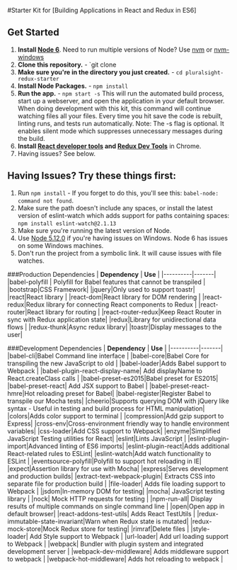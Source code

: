 #Starter Kit for [Building Applications in React and Redux in ES6]

## Get Started
1. **Install [Node 6](https://nodejs.org)**. Need to run multiple versions of Node? Use [nvm](https://github.com/creationix/nvm) or [nvm-windows](https://github.com/coreybutler/nvm-windows)
2. **Clone this repository.** - `git clone
3. **Make sure you're in the directory you just created.** - `cd pluralsight-redux-starter`
4. **Install Node Packages.** - `npm install`
5. **Run the app.** - `npm start -s`
This will run the automated build process, start up a webserver, and open the application in your default browser. When doing development with this kit, this command will continue watching files all your files. Every time you hit save the code is rebuilt, linting runs, and tests run automatically. Note: The -s flag is optional. It enables silent mode which suppresses unnecessary messages during the build.
6. **Install [React developer tools](https://chrome.google.com/webstore/detail/react-developer-tools/fmkadmapgofadopljbjfkapdkoienihi?hl=en) and [Redux Dev Tools](https://chrome.google.com/webstore/detail/redux-devtools/lmhkpmbekcpmknklioeibfkpmmfibljd?hl=en)** in Chrome.
7. Having issues? See below.

## Having Issues? Try these things first:
1. Run `npm install` - If you forget to do this, you'll see this: `babel-node: command not found`.
2. Make sure the path doesn't include any spaces, or install the latest version of eslint-watch which adds support for paths containing spaces: `npm install eslint-watch@2.1.13`
3. Make sure you're running the latest version of Node.
4. Use [Node 5.12.0](https://nodejs.org/download/release/v5.12.0/) if you're having issues on Windows. Node 6 has issues on some Windows machines.
5. Don't run the project from a symbolic link. It will cause issues with file watches.

###Production Dependencies
| **Dependency** | **Use** |
|----------|-------|
|babel-polyfill | Polyfill for Babel features that cannot be transpiled |
|bootstrap|CSS Framework|
|jquery|Only used to support toastr|
|react|React library |
|react-dom|React library for DOM rendering |
|react-redux|Redux library for connecting React components to Redux |
|react-router|React library for routing |
|react-router-redux|Keep React Router in sync with Redux application state|
|redux|Library for unidirectional data flows |
|redux-thunk|Async redux library|
|toastr|Display messages to the user|

###Development Dependencies
| **Dependency** | **Use** |
|----------|-------|
|babel-cli|Babel Command line interface |
|babel-core|Babel Core for transpiling the new JavaScript to old |
|babel-loader|Adds Babel support to Webpack |
|babel-plugin-react-display-name| Add displayName to React.createClass calls |
|babel-preset-es2015|Babel preset for ES2015|
|babel-preset-react| Add JSX support to Babel |
|babel-preset-react-hmre|Hot reloading preset for Babel|
|babel-register|Register Babel to transpile our Mocha tests|
|cheerio|Supports querying DOM with jQuery like syntax - Useful in testing and build process for HTML manipulation|
|colors|Adds color support to terminal |
|compression|Add gzip support to Express|
|cross-env|Cross-environment friendly way to handle environment variables|
|css-loader|Add CSS support to Webpack|
|enzyme|Simplified JavaScript Testing utilities for React|
|eslint|Lints JavaScript |
|eslint-plugin-import|Advanced linting of ES6 imports|
|eslint-plugin-react|Adds additional React-related rules to ESLint|
|eslint-watch|Add watch functionality to ESLint |
|eventsource-polyfill|Polyfill to support hot reloading in IE|
|expect|Assertion library for use with Mocha|
|express|Serves development and production builds|
|extract-text-webpack-plugin| Extracts CSS into separate file for production build |
|file-loader| Adds file loading support to Webpack |
|jsdom|In-memory DOM for testing|
|mocha| JavaScript testing library |
|nock| Mock HTTP requests for testing |
|npm-run-all| Display results of multiple commands on single command line |
|open|Open app in default browser|
|react-addons-test-utils| Adds React TestUtils |
|redux-immutable-state-invariant|Warn when Redux state is mutated|
|redux-mock-store|Mock Redux store for testing|
|rimraf|Delete files |
|style-loader| Add Style support to Webpack |
|url-loader| Add url loading support to Webpack |
|webpack| Bundler with plugin system and integrated development server |
|webpack-dev-middleware| Adds middleware support to webpack |
|webpack-hot-middleware| Adds hot reloading to webpack |
